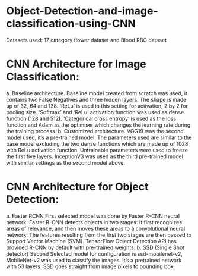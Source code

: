 # Object-Detection-and-image-classification-using-CNN
Datasets used: 17 category flower dataset and Blood RBC dataset
# CNN Architecture for Image Classification:
a. Baseline architecture.
Baseline model created from scratch was used, it contains two False Negatives and three hidden layers. The shape is made up of 32, 64 and 128. ‘ReLu’ is used in this setting for activation, 2 by 2 for pooling size. ‘Softmax’ and ‘ReLu’ activation function was used as dense function (128 and 512). ‘Categorical cross entropy’ is used as the loss function and Adam as the optimiser which changes the learning rate during the training process.
b. Customized architecture.
VGG19 was the second model used, it’s a pre-trained model. The parameters used are similar to the base model excluding the two dense functions which are made up of 1028 with ReLu activation function. Untrainable parameters were used to freeze the first five layers.
InceptionV3 was used as the third pre-trained model with similar settings as the second model above.
# CNN Architecture for Object Detection:
a. Faster RCNN First selected model was done by Faster R-CNN neural network. Faster R-CNN detects objects in two stages: It first recognizes areas of relevance, and then moves these areas to a convolutional neural network. The features resulting from the first two stages are then passed to Support Vector Machine (SVM). TensorFlow Object Detection API has provided R-CNN by default with pre-trained weights.
b. SSD (Single Shot detector) Second Selected model for configuration is ssd-mobilenet-v2, MobileNet-v2 was used to classify the images. It’s a pretrained network with 53 layers. SSD goes straight from image pixels to bounding box.
